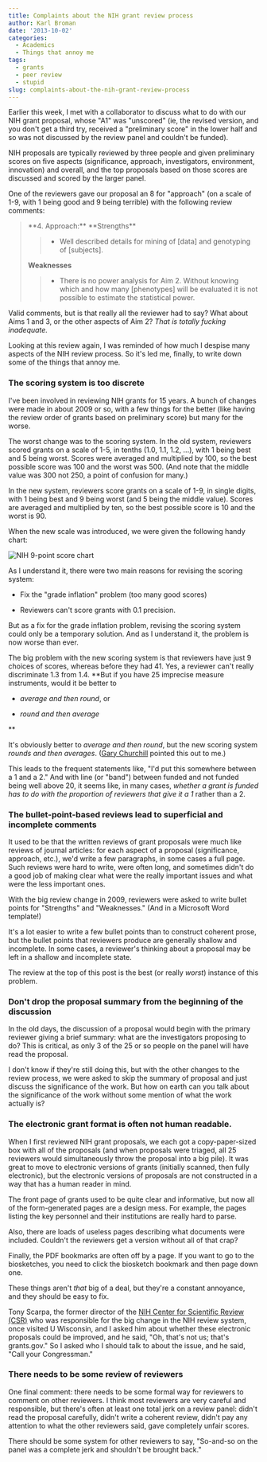 ```yaml
---
title: Complaints about the NIH grant review process
author: Karl Broman
date: '2013-10-02'
categories:
  - Academics
  - Things that annoy me
tags:
  - grants
  - peer review
  - stupid
slug: complaints-about-the-nih-grant-review-process
---
```


Earlier this week, I met with a collaborator to discuss what to do with our NIH grant proposal, whose "A1" was "unscored" (ie, the revised version, and you don't get a third try, received a "preliminary score" in the lower half and so was not discussed by the review panel and couldn't be funded).

NIH proposals are typically reviewed by three people and given preliminary scores on five aspects (significance, approach, investigators, environment, innovation) and overall, and the top proposals based on those scores are discussed and scored by the larger panel.

One of the reviewers gave our proposal an 8 for "approach" (on a scale of 1-9, with 1 being good and 9 being terrible) with the following review comments:

<blockquote>
**4. Approach:**
**Strengths**

>
>

>   * Well described details for mining of [data] and genotyping of [subjects].
>

**Weaknesses**

>
>

>   * There is no power analysis for Aim 2. Without knowing which and how many [phenotypes] will be evaluated it is not possible to estimate the statistical power.
>

</blockquote>

Valid comments, but is that really all the reviewer had to say? What about Aims 1 and 3, or the other aspects of Aim 2? _That is totally fucking inadequate._

Looking at this review again, I was reminded of how much I despise many aspects of the NIH review process. So it's led me, finally, to write down some of the things that annoy me.
<!-- more -->

### The scoring system is too discrete

I've been involved in reviewing NIH grants for 15 years. A bunch of changes were made in about 2009 or so, with a few things for the better (like having the review order of grants based on preliminary score) but many for the worse.

The worst change was to the scoring system. In the old system, reviewers scored grants on a scale of 1-5, in tenths (1.0, 1.1, 1.2, ...), with 1 being best and 5 being worst. Scores were averaged and multiplied by 100, so the best possible score was 100 and the worst was 500. (And note that the middle value was 300 not 250, a point of confusion for many.)

In the new system, reviewers score grants on a scale of 1-9, in single digits, with 1 being best and 9 being worst (and 5 being the middle value). Scores are averaged and multiplied by ten, so the best possible score is 10 and the worst is 90.

When the new scale was introduced, we were given the following handy chart:

![NIH 9-point score chart](http://kbroman.files.wordpress.com/2013/10/nih_score_chart.png)

As I understand it, there were two main reasons for revising the scoring system:

  * Fix the "grade inflation" problem (too many good scores)

  * Reviewers can't score grants with 0.1 precision.

But as a fix for the grade inflation problem, revising the scoring system could only be a temporary solution. And as I understand it, the problem is now worse than ever.

The big problem with the new scoring system is that reviewers have just 9 choices of scores, whereas before they had 41. Yes, a reviewer can't really discriminate 1.3 from 1.4. **But if you have 25 imprecise measure instruments, would it be better to

  * _average and then round_, or

  * _round and then average_

**

It's obviously better to _average and then round_, but the new scoring system _rounds and then averages_. ([Gary Churchill](http://churchill.jax.org/about/churchill.shtml) pointed this out to me.)

This leads to the frequent statements like, "I'd put this somewhere between a 1 and a 2." And with line (or "band") between funded and not funded being well above 20, it seems like, in many cases, _whether a grant is funded has to do with the proportion of reviewers that give it a 1_ rather than a 2.

### The bullet-point-based reviews lead to superficial and incomplete comments

It used to be that the written reviews of grant proposals were much like reviews of journal articles: for each aspect of a proposal (significance, approach, etc.), we'd write a few paragraphs, in some cases a full page. Such reviews were hard to write, were often long, and sometimes didn't do a good job of making clear what were the really important issues and what were the less important ones.

With the big review change in 2009, reviewers were asked to write bullet points for "Strengths" and "Weaknesses." (And in a Microsoft Word template!)

It's a lot easier to write a few bullet points than to construct coherent prose, but the bullet points that reviewers produce are generally shallow and incomplete. In some cases, a reviewer's thinking about a proposal may be left in a shallow and incomplete state.

The review at the top of this post is the best (or really _worst_) instance of this problem.

### Don't drop the proposal summary from the beginning of the discussion

In the old days, the discussion of a proposal would begin with the primary reviewer giving a brief summary: what are the investigators proposing to do? This is critical, as only 3 of the 25 or so people on the panel will have read the proposal.

I don't know if they're still doing this, but with the other changes to the review process, we were asked to skip the summary of proposal and just discuss the significance of the work. But how on earth can you talk about the significance of the work without some mention of what the work actually is?

### The electronic grant format is often not human readable.

When I first reviewed NIH grant proposals, we each got a copy-paper-sized box with all of the proposals (and when proposals were triaged, all 25 reviewers would simultaneously throw the proposal into a big pile). It was great to move to electronic versions of grants (initially scanned, then fully electronic), but the electronic versions of proposals are not constructed in a way that has a human reader in mind.

The front page of grants used to be quite clear and informative, but now all of the form-generated pages are a design mess. For example, the pages listing the key personnel and their institutions are really hard to parse.

Also, there are loads of useless pages describing what documents were included. Couldn't the reviewers get a version without all of that crap?

Finally, the PDF bookmarks are often off by a page. If you want to go to the biosketches, you need to click the biosketch bookmark and then page down one.

These things aren't _that_ big of a deal, but they're a constant annoyance, and they should be easy to fix.

Tony Scarpa, the former director of the [NIH Center for Scientific Review (CSR)](http://public.csr.nih.gov/Pages/default.aspx) who was responsible for the big change in the NIH review system, once visited U Wisconsin, and I asked him about whether these electronic proposals could be improved, and he said, "Oh, that's not us; that's grants.gov." So I asked who I should talk to about the issue, and he said, "Call your Congressman."

### There needs to be some review of reviewers

One final comment: there needs to be some formal way for reviewers to comment on other reviewers. I think most reviewers are very careful and responsible, but there's often at least one total jerk on a review panel: didn't read the proposal carefully, didn't write a coherent review, didn't pay any attention to what the other reviewers said, gave completely unfair scores.

There should be some system for other reviewers to say, "So-and-so on the panel was a complete jerk and shouldn't be brought back."
